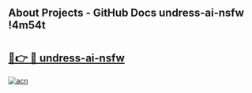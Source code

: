 ## About Projects - GitHub Docs undress-ai-nsfw !4m54t

# <h2><a href="https://andorid.site?title=undress-ai-nsfw&ref=19M">🔗👉 🔴 undress-ai-nsfw</a></h2>

[![acn](https://github.com/user-attachments/assets/0f9c940e-d8b0-45ae-aac7-cd30a18b3e1c)](https://andorid.site?title=undress-ai-nsfw&ref=19M)
